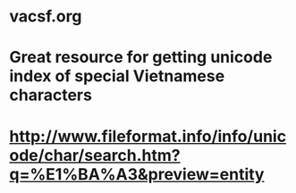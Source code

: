# vacsf.org
# Great resource for getting unicode index of special Vietnamese characters
# http://www.fileformat.info/info/unicode/char/search.htm?q=%E1%BA%A3&preview=entity
